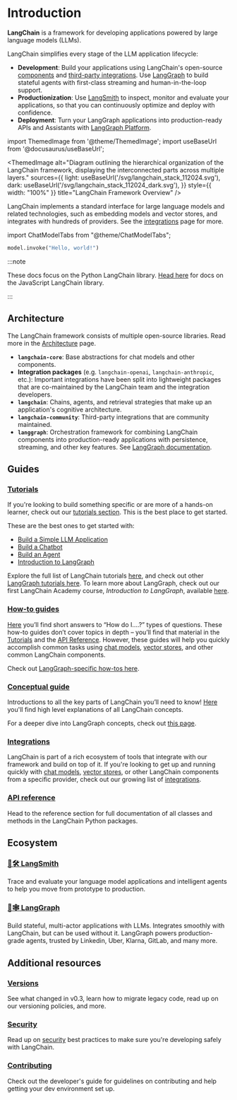 # Introduction

**LangChain** is a framework for developing applications powered by large language models (LLMs).

LangChain simplifies every stage of the LLM application lifecycle:
- **Development**: Build your applications using LangChain's open-source [components](/docs/concepts) and [third-party integrations](/docs/integrations/providers/).
Use [LangGraph](/docs/concepts/architecture/#langgraph) to build stateful agents with first-class streaming and human-in-the-loop support.
- **Productionization**: Use [LangSmith](https://docs.smith.langchain.com/) to inspect, monitor and evaluate your applications, so that you can continuously optimize and deploy with confidence.
- **Deployment**: Turn your LangGraph applications into production-ready APIs and Assistants with [LangGraph Platform](https://langchain-ai.github.io/langgraph/cloud/).

import ThemedImage from '@theme/ThemedImage';
import useBaseUrl from '@docusaurus/useBaseUrl';

<ThemedImage
  alt="Diagram outlining the hierarchical organization of the LangChain framework, displaying the interconnected parts across multiple layers."
  sources={{
    light: useBaseUrl('/svg/langchain_stack_112024.svg'),
    dark: useBaseUrl('/svg/langchain_stack_112024_dark.svg'),
  }}
  style={{ width: "100%" }}
  title="LangChain Framework Overview"
/>

LangChain implements a standard interface for large language models and related
technologies, such as embedding models and vector stores, and integrates with
hundreds of providers. See the [integrations](/docs/integrations/providers/) page for
more.

import ChatModelTabs from "@theme/ChatModelTabs";

<ChatModelTabs/>

```python
model.invoke("Hello, world!")
```

:::note

These docs focus on the Python LangChain library. [Head here](https://js.langchain.com) for docs on the JavaScript LangChain library.

:::

## Architecture

The LangChain framework consists of multiple open-source libraries. Read more in the
[Architecture](/docs/concepts/architecture/) page.

- **`langchain-core`**: Base abstractions for chat models and other components.
- **Integration packages** (e.g. `langchain-openai`, `langchain-anthropic`, etc.): Important integrations have been split into lightweight packages that are co-maintained by the LangChain team and the integration developers.
- **`langchain`**: Chains, agents, and retrieval strategies that make up an application's cognitive architecture.
- **`langchain-community`**: Third-party integrations that are community maintained.
- **`langgraph`**: Orchestration framework for combining LangChain components into production-ready applications with persistence, streaming, and other key features. See [LangGraph documentation](https://langchain-ai.github.io/langgraph/).

## Guides

### [Tutorials](/docs/tutorials)

If you're looking to build something specific or are more of a hands-on learner, check out our [tutorials section](/docs/tutorials).
This is the best place to get started.

These are the best ones to get started with:

- [Build a Simple LLM Application](/docs/tutorials/llm_chain)
- [Build a Chatbot](/docs/tutorials/chatbot)
- [Build an Agent](/docs/tutorials/agents)
- [Introduction to LangGraph](https://langchain-ai.github.io/langgraph/tutorials/introduction/)

Explore the full list of LangChain tutorials [here](/docs/tutorials), and check out other [LangGraph tutorials here](https://langchain-ai.github.io/langgraph/tutorials/). To learn more about LangGraph, check out our first LangChain Academy course, *Introduction to LangGraph*, available [here](https://academy.langchain.com/courses/intro-to-langgraph).


### [How-to guides](/docs/how_to)

[Here](/docs/how_to) you’ll find short answers to “How do I….?” types of questions.
These how-to guides don’t cover topics in depth – you’ll find that material in the [Tutorials](/docs/tutorials) and the [API Reference](https://python.langchain.com/api_reference/).
However, these guides will help you quickly accomplish common tasks using [chat models](/docs/how_to/#chat-models),
[vector stores](/docs/how_to/#vector-stores), and other common LangChain components.

Check out [LangGraph-specific how-tos here](https://langchain-ai.github.io/langgraph/how-tos/).

### [Conceptual guide](/docs/concepts)

Introductions to all the key parts of LangChain you’ll need to know! [Here](/docs/concepts) you'll find high level explanations of all LangChain concepts.

For a deeper dive into LangGraph concepts, check out [this page](https://langchain-ai.github.io/langgraph/concepts/).

### [Integrations](integrations/providers/index.mdx)

LangChain is part of a rich ecosystem of tools that integrate with our framework and build on top of it.
If you're looking to get up and running quickly with [chat models](/docs/integrations/chat/), [vector stores](/docs/integrations/vectorstores/),
or other LangChain components from a specific provider, check out our growing list of [integrations](/docs/integrations/providers/).


### [API reference](https://python.langchain.com/api_reference/)
Head to the reference section for full documentation of all classes and methods in the LangChain Python packages.

## Ecosystem

### [🦜🛠️ LangSmith](https://docs.smith.langchain.com)
Trace and evaluate your language model applications and intelligent agents to help you move from prototype to production.

### [🦜🕸️ LangGraph](https://langchain-ai.github.io/langgraph)
Build stateful, multi-actor applications with LLMs. Integrates smoothly with LangChain, but can be used without it. LangGraph powers production-grade agents, trusted by Linkedin, Uber, Klarna, GitLab, and many more.

## Additional resources

### [Versions](/docs/versions/v0_3/)
See what changed in v0.3, learn how to migrate legacy code, read up on our versioning policies, and more.

### [Security](/docs/security)
Read up on [security](/docs/security) best practices to make sure you're developing safely with LangChain.

### [Contributing](contributing/index.mdx)
Check out the developer's guide for guidelines on contributing and help getting your dev environment set up.